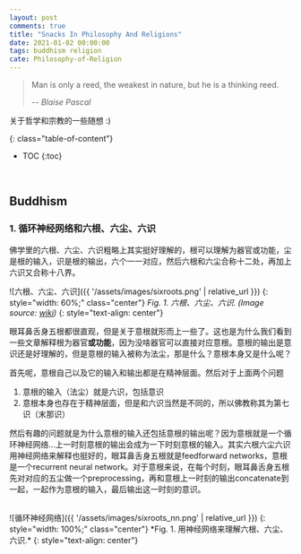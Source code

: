 ```yaml
---
layout: post
comments: true
title: "Snacks In Philosophy And Religions"
date: 2021-01-02 00:00:00
tags: buddhism religion
cate: Philosophy-of-Religion
---
```


> Man is only a reed, the weakest in nature, but he is a thinking reed. 
> 
> -- <cite>Blaise Pascal</cite>

<!--more-->
关于哲学和宗教的一些随想 :)

{: class="table-of-content"}
* TOC
{:toc}
<br>


## Buddhism

### 1. 循环神经网络和六根、六尘、六识

佛学里的六根、六尘、六识粗略上其实挺好理解的，根可以理解为器官或功能，尘是根的输入，识是根的输出，六个一一对应，然后六根和六尘合称十二处，再加上六识又合称十八界。

![六根、六尘、六识]({{ '/assets/images/sixroots.png' | relative_url }})
{: style="width: 60%;" class="center"}
*Fig. 1. 六根、六尘、六识. (Image source: [wiki](https://zh.wikipedia.org/wiki/六根))*
{: style="text-align: center"}

眼耳鼻舌身五根都很直观，但是关于意根就形而上一些了。这也是为什么我们看到一些文章解释根为器官**或功能**，因为没啥器官可以直接对应意根。意根的输出是意识还是好理解的，但是意根的输入被称为法尘，那是什么？意根本身又是什么呢？

首先呢，意根自己以及它的输入和输出都是在精神层面。然后对于上面两个问题
1. 意根的输入（法尘）就是六识，包括意识
2. 意根本身也存在于精神层面，但是和六识当然是不同的，所以佛教称其为第七识（末那识）  

然后有趣的问题就是为什么意根的输入还包括意根的输出呢？因为意根就是一个循环神经网络...上一时刻意根的输出会成为一下时刻意根的输入。其实六根六尘六识用神经网络来解释也挺好的，眼耳鼻舌身五根就是feedforward networks，意根是一个recurrent neural network。对于意根来说，在每个时刻，眼耳鼻舌身五根先对对应的五尘做一个preprocessing，再和意根上一时刻的输出concatenate到一起，一起作为意根的输入，最后输出这一时刻的意识。

<br>
![循环神经网络]({{ '/assets/images/sixroots_nn.png' | relative_url }})
{: style="width: 100%;" class="center"}
*Fig. 1. 用神经网络来理解六根、六尘、六识.*
{: style="text-align: center"}
<br>
